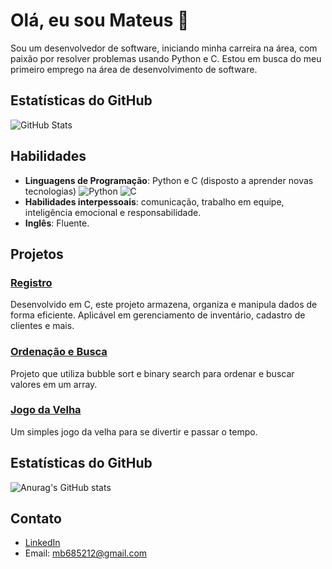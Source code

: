 # Olá, eu sou Mateus 👋

Sou um desenvolvedor de software, iniciando minha carreira na área, com paixão por resolver problemas usando Python e C. Estou em busca do meu primeiro emprego na área de desenvolvimento de software.

## Estatísticas do GitHub

![GitHub Stats](https://github-readme-stats.vercel.app/api?username=MateusDBarros&show_icons=true&theme=radical)


## Habilidades

- **Linguagens de Programação**: Python e C (disposto a aprender novas tecnologias)
  ![Python](https://img.shields.io/badge/-Python-13aa52?style=flat-square&logo=python&logoColor=white)
  ![C](https://img.shields.io/badge/-C-13aa52?style=flat-square&logo=c&logoColor=white)
- **Habilidades interpessoais**: comunicação, trabalho em equipe, inteligência emocional e responsabilidade.
- **Inglês**: Fluente.

## Projetos

### [Registro](https://github.com/MateusDBarros/registro)
Desenvolvido em C, este projeto armazena, organiza e manipula dados de forma eficiente. Aplicável em gerenciamento de inventário, cadastro de clientes e mais.

### [Ordenação e Busca](https://github.com/MateusDBarros/ordenacao-e-busca)
Projeto que utiliza bubble sort e binary search para ordenar e buscar valores em um array.

### [Jogo da Velha](https://github.com/MateusDBarros/tic-tac-toe)
Um simples jogo da velha para se divertir e passar o tempo.

## Estatísticas do GitHub

![Anurag's GitHub stats](https://github-readme-stats.vercel.app/api?username=MateusDBarros&show_icons=true&theme=radical)

## Contato

- [LinkedIn](https://www.linkedin.com/in/mateus-barros13)
- Email: mb685212@gmail.com
